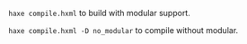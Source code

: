`haxe compile.hxml` to build with modular support. 

`haxe compile.hxml -D no_modular` to compile without modular.
